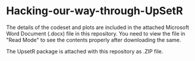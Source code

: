 # Hacking-our-way-through-UpSetR

The details of the codeset and plots are included in the attached Microsoft Word Document (.docx) file in this repository. 
You need to view the file in "Read Mode" to see the contents properly after downloading the same.

The UpsetR package is attached with this repository as .ZIP file.
